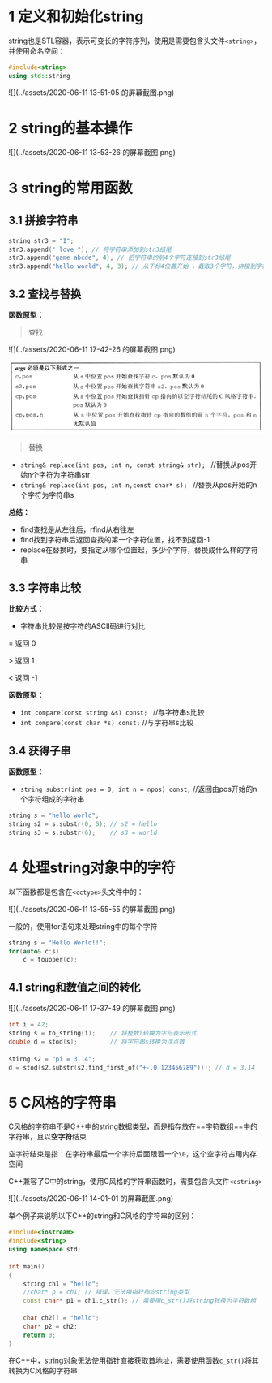 # 1 定义和初始化string

string也是STL容器，表示可变长的字符序列，使用是需要包含头文件`<string>`，并使用命名空间：

```c++
#include<string>
using std::string
```



![](../assets/2020-06-11 13-51-05 的屏幕截图.png)



# 2 string的基本操作

![](../assets/2020-06-11 13-53-26 的屏幕截图.png)



# 3 string的常用函数

## 3.1 拼接字符串

```c++
string str3 = "I";
str3.append(" love "); // 将字符串添加到str3结尾
str3.append("game abcde", 4); // 把字符串的前4个字符连接到str3结尾
str3.append("hello world", 4, 3); // 从下标4位置开始 ，截取3个字符，拼接到字符串末尾
```



## 3.2 查找与替换

**函数原型：**

>  查找

![](../assets/2020-06-11 17-42-26 的屏幕截图.png)

![](../assets/A.png)



> 替换

* `string& replace(int pos, int n, const string& str); `       //替换从pos开始n个字符为字符串str
* `string& replace(int pos, int n,const char* s); `                 //替换从pos开始的n个字符为字符串s



**总结：**

* find查找是从左往后，rfind从右往左
* find找到字符串后返回查找的第一个字符位置，找不到返回-1
* replace在替换时，要指定从哪个位置起，多少个字符，替换成什么样的字符串



## 3.3 字符串比较

**比较方式：**

* 字符串比较是按字符的ASCII码进行对比

= 返回   0

\> 返回   1 

< 返回  -1



**函数原型：**

* `int compare(const string &s) const; `  //与字符串s比较
* `int compare(const char *s) const;`      //与字符串s比较



## 3.4 获得子串

**函数原型：**

* `string substr(int pos = 0, int n = npos) const;`   //返回由pos开始的n个字符组成的字符串

```c++
string s = "hello world";
string s2 = s.substr(0, 5); // s2 = hello
string s3 = s.substr(6);	// s3 = world
```



# 4 处理string对象中的字符

以下函数都是包含在`<cctype>`头文件中的：

![](../assets/2020-06-11 13-55-55 的屏幕截图.png)

一般的，使用for语句来处理string中的每个字符

```c++
string s = "Hello World!!";
for(auto& c:s)
    c = toupper(c);
```



## 4.1 string和数值之间的转化

![](../assets/2020-06-11 17-37-49 的屏幕截图.png)

```c++
int i = 42;
string s = to_string(i);	// 将整数i转换为字符表示形式
double d = stod(s);			// 将字符串s转换为浮点数

stirng s2 = "pi = 3.14";
d = stod(s2.substr(s2.find_first_of("+-.0.123456789"))); // d = 3.14
```





# 5 C风格的字符串

C风格的字符串不是C++中的string数据类型，而是指存放在==字符数组==中的字符串，且以**空字符**结束

空字符结束是指：在字符串最后一个字符后面跟着一个`\0`，这个空字符占用内存空间



C++兼容了C中的string，使用C风格的字符串函数时，需要包含头文件`<cstring>`

![](../assets/2020-06-11 14-01-01 的屏幕截图.png)

举个例子来说明以下C++的string和C风格的字符串的区别：

```c++
#include<iostream>
#include<string>
using namespace std;

int main()
{
    string ch1 = "hello";
    //char* p = ch1; // 错误，无法用指针指向string类型
    const char* p1 = ch1.c_str(); // 需要用c_str()将string转换为字符数组

    char ch2[] = "hello";
    char* p2 = ch2;
    return 0;
}
```

在C++中，string对象无法使用指针直接获取首地址，需要使用函数`c_str()`将其转换为C风格的字符串

